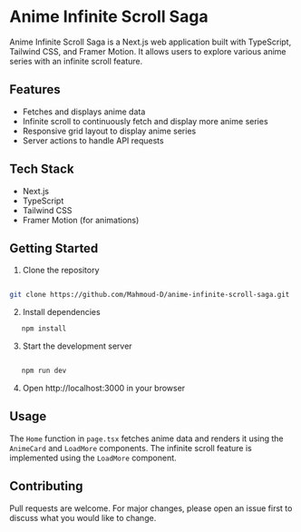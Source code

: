 # Anime Infinite Scroll Saga

Anime Infinite Scroll Saga is a Next.js web application built with TypeScript, Tailwind CSS, and Framer Motion. It allows users to explore various anime series with an infinite scroll feature.

## Features

- Fetches and displays anime data
- Infinite scroll to continuously fetch and display more anime series
- Responsive grid layout to display anime series
- Server actions to handle API requests

## Tech Stack

- Next.js
- TypeScript
- Tailwind CSS
- Framer Motion (for animations)

## Getting Started

1. Clone the repository

```bash

git clone https://github.com/Mahmoud-D/anime-infinite-scroll-saga.git
```


2. Install dependencies
```bash
   npm install
```

   3. Start the development server
```bash

   npm run dev
```


4. Open http://localhost:3000 in your browser

## Usage

The `Home` function in `page.tsx` fetches anime data and renders it using the `AnimeCard` and `LoadMore` components. The infinite scroll feature is implemented using the `LoadMore` component.

## Contributing

Pull requests are welcome. For major changes, please open an issue first to discuss what you would like to change.

